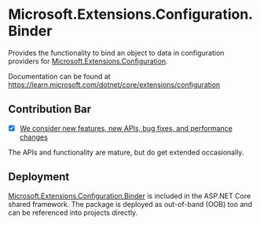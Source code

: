 # Microsoft.Extensions.Configuration.Binder

Provides the functionality to bind an object to data in configuration providers for [Microsoft.Extensions.Configuration](https://www.nuget.org/packages/Microsoft.Extensions.Configuration/).

Documentation can be found at https://learn.microsoft.com/dotnet/core/extensions/configuration

## Contribution Bar
- [x] [We consider new features, new APIs, bug fixes, and performance changes](../README.md#contribution-bar)

The APIs and functionality are mature, but do get extended occasionally.

## Deployment
[Microsoft.Extensions.Configuration.Binder](https://www.nuget.org/packages/Microsoft.Extensions.Configuration.Binder/) is included in the ASP.NET Core shared framework. The package is deployed as out-of-band (OOB) too and can be referenced into projects directly.
